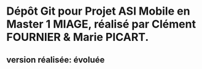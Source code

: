 # Dépôt Git pour Projet ASI Mobile en Master 1 MIAGE, réalisé par Clément FOURNIER & Marie PICART.

## version réalisée: évoluée
